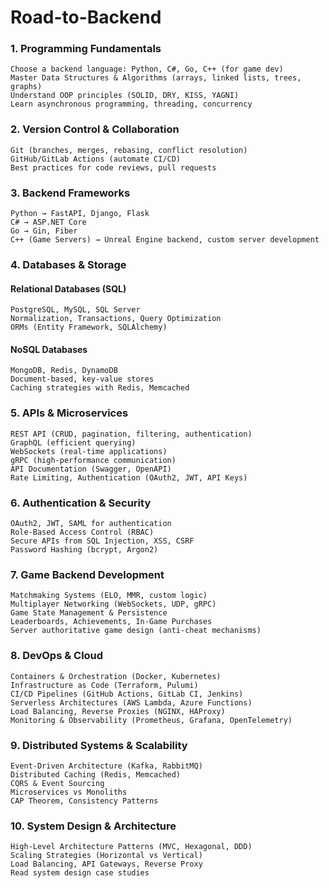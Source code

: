 # Road-to-Backend

### 1. Programming Fundamentals

    Choose a backend language: Python, C#, Go, C++ (for game dev)
    Master Data Structures & Algorithms (arrays, linked lists, trees, graphs)
    Understand OOP principles (SOLID, DRY, KISS, YAGNI)
    Learn asynchronous programming, threading, concurrency

### 2. Version Control & Collaboration

    Git (branches, merges, rebasing, conflict resolution)
    GitHub/GitLab Actions (automate CI/CD)
    Best practices for code reviews, pull requests

### 3. Backend Frameworks

    Python → FastAPI, Django, Flask
    C# → ASP.NET Core
    Go → Gin, Fiber
    C++ (Game Servers) → Unreal Engine backend, custom server development

### 4. Databases & Storage 
#### Relational Databases (SQL)

    PostgreSQL, MySQL, SQL Server
    Normalization, Transactions, Query Optimization
    ORMs (Entity Framework, SQLAlchemy)

#### NoSQL Databases

    MongoDB, Redis, DynamoDB
    Document-based, key-value stores
    Caching strategies with Redis, Memcached

### 5. APIs & Microservices

    REST API (CRUD, pagination, filtering, authentication)
    GraphQL (efficient querying)
    WebSockets (real-time applications)
    gRPC (high-performance communication)
    API Documentation (Swagger, OpenAPI)
    Rate Limiting, Authentication (OAuth2, JWT, API Keys)

### 6. Authentication & Security

    OAuth2, JWT, SAML for authentication
    Role-Based Access Control (RBAC)
    Secure APIs from SQL Injection, XSS, CSRF
    Password Hashing (bcrypt, Argon2)

### 7. Game Backend Development

    Matchmaking Systems (ELO, MMR, custom logic)
    Multiplayer Networking (WebSockets, UDP, gRPC)
    Game State Management & Persistence
    Leaderboards, Achievements, In-Game Purchases
    Server authoritative game design (anti-cheat mechanisms)

### 8. DevOps & Cloud

    Containers & Orchestration (Docker, Kubernetes)
    Infrastructure as Code (Terraform, Pulumi)
    CI/CD Pipelines (GitHub Actions, GitLab CI, Jenkins)
    Serverless Architectures (AWS Lambda, Azure Functions)
    Load Balancing, Reverse Proxies (NGINX, HAProxy)
    Monitoring & Observability (Prometheus, Grafana, OpenTelemetry)

### 9. Distributed Systems & Scalability

    Event-Driven Architecture (Kafka, RabbitMQ)
    Distributed Caching (Redis, Memcached)
    CQRS & Event Sourcing
    Microservices vs Monoliths
    CAP Theorem, Consistency Patterns

### 10. System Design & Architecture

    High-Level Architecture Patterns (MVC, Hexagonal, DDD)
    Scaling Strategies (Horizontal vs Vertical)
    Load Balancing, API Gateways, Reverse Proxy
    Read system design case studies
